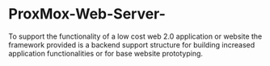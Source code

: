 # ProxMox-Web-Server-
To support the functionality of a low cost web 2.0 application or website the framework provided is a backend support structure for building increased application functionalities or for base website prototyping. 
